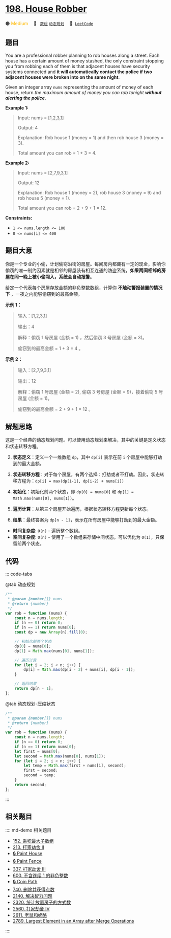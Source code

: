 # [198. House Robber](https://leetcode.com/problems/house-robber/)

🟠 <font color=#ffb800>Medium</font>&emsp; 🔖&ensp; [`数组`](/leetcode/outline/tag/array.md) [`动态规划`](/leetcode/outline/tag/dynamic-programming.md)&emsp; 🔗&ensp;[`LeetCode`](https://leetcode.com/problems/house-robber/)

## 题目

You are a professional robber planning to rob houses along a street. Each
house has a certain amount of money stashed, the only constraint stopping you
from robbing each of them is that adjacent houses have security systems
connected and **it will automatically contact the police if two adjacent
houses were broken into on the same night**.

Given an integer array `nums` representing the amount of money of each house,
return _the maximum amount of money you can rob tonight **without alerting the
police**_.

**Example 1:**

> Input: nums = [1,2,3,1]
>
> Output: 4
>
> Explanation: Rob house 1 (money = 1) and then rob house 3 (money = 3).
>
> Total amount you can rob = 1 + 3 = 4.

**Example 2:**

> Input: nums = [2,7,9,3,1]
>
> Output: 12
>
> Explanation: Rob house 1 (money = 2), rob house 3 (money = 9) and rob house 5 (money = 1).
>
> Total amount you can rob = 2 + 9 + 1 = 12.

**Constraints:**

- `1 <= nums.length <= 100`
- `0 <= nums[i] <= 400`

## 题目大意

你是一个专业的小偷，计划偷窃沿街的房屋。每间房内都藏有一定的现金，影响你偷窃的唯一制约因素就是相邻的房屋装有相互连通的防盗系统，**如果两间相邻的房屋在同一晚上被小偷闯入，系统会自动报警**。

给定一个代表每个房屋存放金额的非负整数数组，计算你 **不触动警报装置的情况下** ，一夜之内能够偷窃到的最高金额。

**示例 1：**

> 输入：[1,2,3,1]
>
> 输出：4
>
> 解释：偷窃 1 号房屋 (金额 = 1) ，然后偷窃 3 号房屋 (金额 = 3)。
>
> 偷窃到的最高金额 = 1 + 3 = 4 。

**示例 2：**

> 输入：[2,7,9,3,1]
>
> 输出：12
>
> 解释：偷窃 1 号房屋 (金额 = 2), 偷窃 3 号房屋 (金额 = 9)，接着偷窃 5 号房屋 (金额 = 1)。
>
> 偷窃到的最高金额 = 2 + 9 + 1 = 12 。

## 解题思路

这是一个经典的动态规划问题。可以使用动态规划来解决，其中的关键是定义状态和状态转移方程。

2. **状态定义**：定义一个一维数组 `dp`，其中 `dp[i]` 表示在前 `i` 个房屋中能够打劫到的最大金额。

3. **状态转移方程**：对于每个房屋，有两个选择：打劫或者不打劫。因此，状态转移方程为：`dp[i] = max(dp[i-1], dp[i-2] + nums[i])`

4. **初始化**：初始化前两个状态，即 `dp[0] = nums[0]` 和 `dp[1] = Math.max(nums[0], nums[1])`。

5. **遍历计算**：从第三个房屋开始遍历，根据状态转移方程更新每个状态。

6. **结果**：最终答案为 `dp[n - 1]`，表示在所有房屋中能够打劫到的最大金额。

- **时间复杂度**: `O(n)` - 遍历整个数组。
- **空间复杂度**: `O(n)` - 使用了一个数组来存储中间状态。可以优化为 `O(1)`，只保留前两个状态。

## 代码

::: code-tabs

@tab 动态规划

```javascript
/**
 * @param {number[]} nums
 * @return {number}
 */
var rob = function (nums) {
	const n = nums.length;
	if (n == 0) return 0;
	if (n == 1) return nums[0];
	const dp = new Array(n).fill(0);

	// 初始化前两个状态
	dp[0] = nums[0];
	dp[1] = Math.max(nums[0], nums[1]);

	// 遍历计算
	for (let i = 2; i < n; i++) {
		dp[i] = Math.max(dp[i - 2] + nums[i], dp[i - 1]);
	}

	// 返回结果
	return dp[n - 1];
};
```

@tab 动态规划-压缩状态

```javascript
/**
 * @param {number[]} nums
 * @return {number}
 */
var rob = function (nums) {
	const n = nums.length;
	if (n == 0) return 0;
	if (n == 1) return nums[0];
	let first = nums[0];
	let second = Math.max(nums[0], nums[1]);
	for (let i = 2; i < n; i++) {
		let temp = Math.max(first + nums[i], second);
		first = second;
		second = temp;
	}
	return second;
};
```

:::

## 相关题目

:::: md-demo 相关题目

- [152. 乘积最大子数组](./0152.md)
- [213. 打家劫舍 II](https://leetcode.com/problems/house-robber-ii)
- [🔒 Paint House](https://leetcode.com/problems/paint-house)
- [🔒 Paint Fence](https://leetcode.com/problems/paint-fence)
- [337. 打家劫舍 III](https://leetcode.com/problems/house-robber-iii)
- [600. 不含连续 1 的非负整数](https://leetcode.com/problems/non-negative-integers-without-consecutive-ones)
- [🔒 Coin Path](https://leetcode.com/problems/coin-path)
- [740. 删除并获得点数](https://leetcode.com/problems/delete-and-earn)
- [2140. 解决智力问题](https://leetcode.com/problems/solving-questions-with-brainpower)
- [2320. 统计放置房子的方式数](https://leetcode.com/problems/count-number-of-ways-to-place-houses)
- [2560. 打家劫舍 IV](https://leetcode.com/problems/house-robber-iv)
- [2611. 老鼠和奶酪](https://leetcode.com/problems/mice-and-cheese)
- [2789. Largest Element in an Array after Merge Operations](https://leetcode.com/problems/largest-element-in-an-array-after-merge-operations)

::::
